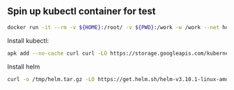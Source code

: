 ## Spin up kubectl container for test
```bash
docker run -it --rm -v ${HOME}:/root/ -v ${PWD}:/work -w /work --net host alpine sh
```

Install kubectl:
```bash
apk add --no-cache curl curl -LO https://storage.googleapis.com/kubernetes-release/release/`curl -s https://storage.googleapis.com/kubernetes-release/release/stable.txt`/bin/linux/amd64/kubectl chmod +x ./kubectl mv ./kubectl /usr/local/bin/kubectl
```

Install helm
```bash
curl -o /tmp/helm.tar.gz -LO https://get.helm.sh/helm-v3.10.1-linux-amd64.tar.gz tar -C /tmp/ -zxvf /tmp/helm.tar.gz mv /tmp/linux-amd64/helm /usr/local/bin/helm chmod +x /usr/local/bin/helm:w
```